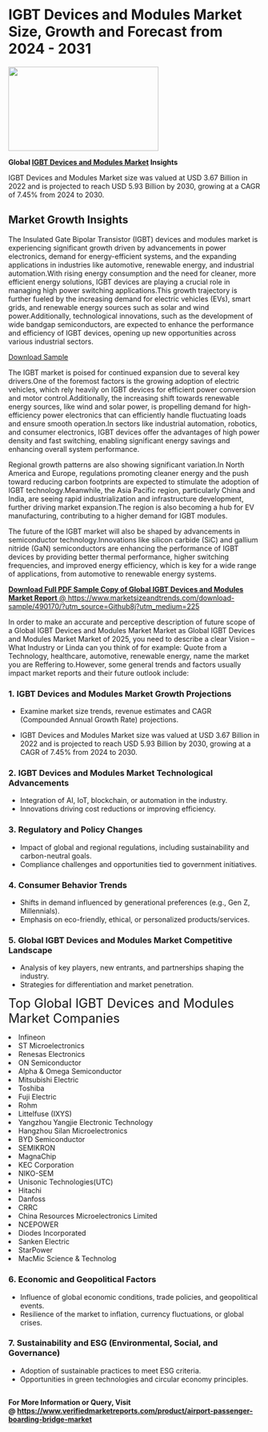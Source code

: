 <H1>IGBT Devices and Modules Market Size, Growth and Forecast from 2024 - 2031</H1><img class="aligncenter size-medium wp-image-584254" src="https://thirdeyenews.in/wp-content/uploads/2024/09/Global-Market-Research-300x168.jpeg" alt="" width="300" height="168" /><p><strong>Global&nbsp;<a href="https://www.marketsizeandtrends.com/download-sample/490170/?utm_source=Github8j?utm_medium=225">IGBT Devices and Modules Market</a> Insights</strong></p><p>IGBT Devices and Modules Market size was valued at USD 3.67 Billion in 2022 and is projected to reach USD 5.93 Billion by 2030, growing at a CAGR of 7.45% from 2024 to 2030.</p><p><h2>Market Growth Insights</h2> <p>The Insulated Gate Bipolar Transistor (IGBT) devices and modules market is experiencing significant growth driven by advancements in power electronics, demand for energy-efficient systems, and the expanding applications in industries like automotive, renewable energy, and industrial automation.With rising energy consumption and the need for cleaner, more efficient energy solutions, IGBT devices are playing a crucial role in managing high power switching applications.This growth trajectory is further fueled by the increasing demand for electric vehicles (EVs), smart grids, and renewable energy sources such as solar and wind power.Additionally, technological innovations, such as the development of wide bandgap semiconductors, are expected to enhance the performance and efficiency of IGBT devices, opening up new opportunities across various industrial sectors.</p> <p><a href="#">Download Sample</a></p> <p>The IGBT market is poised for continued expansion due to several key drivers.One of the foremost factors is the growing adoption of electric vehicles, which rely heavily on IGBT devices for efficient power conversion and motor control.Additionally, the increasing shift towards renewable energy sources, like wind and solar power, is propelling demand for high-efficiency power electronics that can efficiently handle fluctuating loads and ensure smooth operation.In sectors like industrial automation, robotics, and consumer electronics, IGBT devices offer the advantages of high power density and fast switching, enabling significant energy savings and enhancing overall system performance.</p> <p>Regional growth patterns are also showing significant variation.In North America and Europe, regulations promoting cleaner energy and the push toward reducing carbon footprints are expected to stimulate the adoption of IGBT technology.Meanwhile, the Asia Pacific region, particularly China and India, are seeing rapid industrialization and infrastructure development, further driving market expansion.The region is also becoming a hub for EV manufacturing, contributing to a higher demand for IGBT modules.</p> <p>The future of the IGBT market will also be shaped by advancements in semiconductor technology.Innovations like silicon carbide (SiC) and gallium nitride (GaN) semiconductors are enhancing the performance of IGBT devices by providing better thermal performance, higher switching frequencies, and improved energy efficiency, which is key for a wide range of applications, from automotive to renewable energy systems.</p> <p><a href="#"></p><p><span class=""><strong>Download Full PDF Sample Copy of Global IGBT Devices and Modules Market Report</strong> @ <a href="https://www.marketsizeandtrends.com/download-sample/490170/?utm_source=Github8j?utm_medium=225" target="_blank">https://www.marketsizeandtrends.com/download-sample/490170/?utm_source=Github8j?utm_medium=225</a></span></p><p>In order to make an accurate and perceptive description of future scope of a Global&nbsp;IGBT Devices and Modules Market Market as Global&nbsp;IGBT Devices and Modules Market Market of 2025, you need to describe a clear Vision &ndash; What Industry or Linda can you think of for example: Quote from a Technology, healthcare, automotive, renewable energy, name the market you are Reffering to.However, some general trends and factors usually impact market reports and their future outlook include:</p><h3>1.&nbsp;<strong>IGBT Devices and Modules Market Growth Projections</strong></h3><ul><li>Examine market size trends, revenue estimates and CAGR (Compounded Annual Growth Rate) projections.</li><li><p>IGBT Devices and Modules Market size was valued at USD 3.67 Billion in 2022 and is projected to reach USD 5.93 Billion by 2030, growing at a CAGR of 7.45% from 2024 to 2030.</p></li></ul><h3>2.&nbsp;<strong>IGBT Devices and Modules Market Technological Advancements</strong></h3><ul><li>Integration of AI, IoT, blockchain, or automation in the industry.</li><li>Innovations driving cost reductions or improving efficiency.</li></ul><h3>3.&nbsp;<strong>Regulatory and Policy Changes</strong></h3><ul><li>Impact of global and regional regulations, including sustainability and carbon-neutral goals.</li><li>Compliance challenges and opportunities tied to government initiatives.</li></ul><h3>4.&nbsp;<strong>Consumer Behavior Trends</strong></h3><ul><li>Shifts in demand influenced by generational preferences (e.g., Gen Z, Millennials).</li><li>Emphasis on eco-friendly, ethical, or personalized products/services.</li></ul><h3>5.&nbsp;<strong>Global IGBT Devices and Modules Market Competitive Landscape</strong></h3><ul><li>Analysis of key players, new entrants, and partnerships shaping the industry.</li><li>Strategies for differentiation and market penetration.</li></ul><p data-pm-slice="1 1 []"><span style="color: inherit; font-family: inherit; font-size: 25px;">Top Global IGBT Devices and Modules Market Companies</span></p><div class="" data-test-id=""><p><li>Infineon</li><li> ST Microelectronics</li><li> Renesas Electronics</li><li> ON Semiconductor</li><li> Alpha & Omega Semiconductor</li><li> Mitsubishi Electric</li><li> Toshiba</li><li> Fuji Electric</li><li> Rohm</li><li> Littelfuse (IXYS)</li><li> Yangzhou Yangjie Electronic Technology</li><li> Hangzhou Silan Microelectronics</li><li> BYD Semiconductor</li><li> SEMIKRON</li><li> MagnaChip</li><li> KEC Corporation</li><li> NIKO-SEM</li><li> Unisonic Technologies(UTC)</li><li> Hitachi</li><li> Danfoss</li><li> CRRC</li><li> China Resources Microelectronics Limited</li><li> NCEPOWER</li><li> Diodes Incorporated</li><li> Sanken Electric</li><li> StarPower</li><li> MacMic Science & Technolog</li></p></div><h3>6.&nbsp;<strong>Economic and Geopolitical Factors</strong></h3><ul><li>Influence of global economic conditions, trade policies, and geopolitical events.</li><li>Resilience of the market to inflation, currency fluctuations, or global crises.</li></ul><h3>7.&nbsp;<strong>Sustainability and ESG (Environmental, Social, and Governance)</strong></h3><ul><li>Adoption of sustainable practices to meet ESG criteria.</li><li>Opportunities in green technologies and circular economy principles.</li></ul><h2><strong style="font-size: 14px;">For More Information or Query, Visit @&nbsp;</strong><a style="background-color: #ffffff; font-size: 14px;" href="https://www.marketsizeandtrends.com/report/igbt-devices-and-modules-market/" target="_blank">https://www.verifiedmarketreports.com/product/airport-passenger-boarding-bridge-market</a></h2>